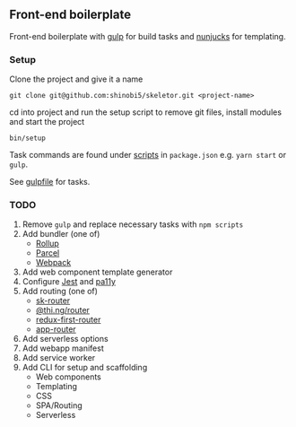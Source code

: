 ## Front-end boilerplate
Front-end boilerplate with [gulp](https://github.com/gulpjs/gulp) for build tasks and [nunjucks](https://github.com/mozilla/nunjucks) for templating.

### Setup

Clone the project and give it a name

```
git clone git@github.com:shinobi5/skeletor.git <project-name>
```

cd into project and run the setup script to remove git files, install modules and start the project

```
bin/setup
```

Task commands are found under [scripts](https://github.com/shinobi5/skeletor/blob/master/package.json#L29) in `package.json` e.g. `yarn start` or `gulp`.

See [gulpfile](https://github.com/shinobi5/skeletor/blob/master/gulpfile.babel.js) for tasks.

### TODO
1. Remove `gulp` and replace necessary tasks with `npm scripts`
2. Add bundler (one of)
    + [Rollup](https://rollupjs.org/guide/en#quick-start)
    + [Parcel](https://parceljs.org/)
    + [Webpack](https://webpack.js.org/) 
3. Add web component template generator
4. Configure [Jest](https://jestjs.io/) and [pa11y](https://github.com/pa11y/pa11y)
5. Add routing (one of)
    + [sk-router](https://github.com/skatejs/skatejs/tree/master/packages/sk-router)
    + [@thi.ng/router](https://github.com/thi-ng/umbrella/tree/master/packages/router)
    + [redux-first-router](https://github.com/faceyspacey/redux-first-router)
    + [app-router](https://github.com/erikringsmuth/app-router)
6. Add serverless options
7. Add webapp manifest 
8. Add service worker   
9. Add CLI for setup and scaffolding
    + Web components
    + Templating
    + CSS
    + SPA/Routing
    + Serverless
